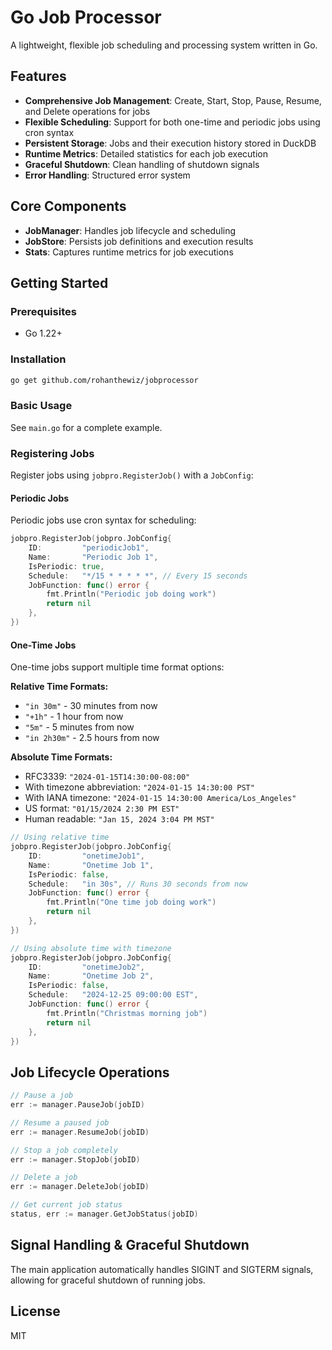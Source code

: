 # Go Job Processor

A lightweight, flexible job scheduling and processing system written in Go.

## Features

- **Comprehensive Job Management**: Create, Start, Stop, Pause, Resume, and Delete operations for jobs
- **Flexible Scheduling**: Support for both one-time and periodic jobs using cron syntax
- **Persistent Storage**: Jobs and their execution history stored in DuckDB
- **Runtime Metrics**: Detailed statistics for each job execution
- **Graceful Shutdown**: Clean handling of shutdown signals
- **Error Handling**: Structured error system

## Core Components

- **JobManager**: Handles job lifecycle and scheduling
- **JobStore**: Persists job definitions and execution results
- **Stats**: Captures runtime metrics for job executions

## Getting Started

### Prerequisites

- Go 1.22+

### Installation

```bash
go get github.com/rohanthewiz/jobprocessor
```

### Basic Usage
See `main.go` for a complete example.

### Registering Jobs

Register jobs using `jobpro.RegisterJob()` with a `JobConfig`:

#### Periodic Jobs
Periodic jobs use cron syntax for scheduling:

```go
jobpro.RegisterJob(jobpro.JobConfig{
	ID:         "periodicJob1",
	Name:       "Periodic Job 1",
	IsPeriodic: true,
	Schedule:   "*/15 * * * * *", // Every 15 seconds
	JobFunction: func() error {
		fmt.Println("Periodic job doing work")
		return nil
	},
})
```

#### One-Time Jobs
One-time jobs support multiple time format options:

**Relative Time Formats:**
- `"in 30m"` - 30 minutes from now
- `"+1h"` - 1 hour from now
- `"5m"` - 5 minutes from now
- `"in 2h30m"` - 2.5 hours from now

**Absolute Time Formats:**
- RFC3339: `"2024-01-15T14:30:00-08:00"`
- With timezone abbreviation: `"2024-01-15 14:30:00 PST"`
- With IANA timezone: `"2024-01-15 14:30:00 America/Los_Angeles"`
- US format: `"01/15/2024 2:30 PM EST"`
- Human readable: `"Jan 15, 2024 3:04 PM MST"`

```go
// Using relative time
jobpro.RegisterJob(jobpro.JobConfig{
	ID:         "onetimeJob1",
	Name:       "Onetime Job 1",
	IsPeriodic: false,
	Schedule:   "in 30s", // Runs 30 seconds from now
	JobFunction: func() error {
		fmt.Println("One time job doing work")
		return nil
	},
})

// Using absolute time with timezone
jobpro.RegisterJob(jobpro.JobConfig{
	ID:         "onetimeJob2",
	Name:       "Onetime Job 2",
	IsPeriodic: false,
	Schedule:   "2024-12-25 09:00:00 EST",
	JobFunction: func() error {
		fmt.Println("Christmas morning job")
		return nil
	},
})
```

## Job Lifecycle Operations

```go
// Pause a job
err := manager.PauseJob(jobID)

// Resume a paused job
err := manager.ResumeJob(jobID)

// Stop a job completely
err := manager.StopJob(jobID)

// Delete a job
err := manager.DeleteJob(jobID)

// Get current job status
status, err := manager.GetJobStatus(jobID)
```

## Signal Handling & Graceful Shutdown

The main application automatically handles SIGINT and SIGTERM signals, allowing for graceful shutdown of running jobs.

## License

MIT
